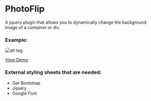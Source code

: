 # PhotoFlip
A jquery plugin that allows you to dynamically change the background Image of a container or div.

### Example:
![alt tag](http://www.kelly.tech/static/img/photoflip.png)

[View Demo](http://Photoflip.Kelly.Tech) 

### External styling sheets that are needed:
- Get Bootstrap
- Jquery
- Google Font
